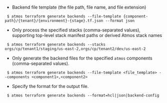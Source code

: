 - Backend file template (the file path, file name, and file extension)

```shell
 $ atmos terraform generate backends --file-template {component-path}/{tenant}/{environment}-{stage}.tf.json --format json
```
- Only process the specified stacks (comma-separated values), supporting top-level stack manifest paths or derived Atmos stack names

```shell
 $ atmos terraform generate backends --stacks orgs/cp/tenant1/staging/us-east-2,orgs/cp/tenant2/dev/us-east-2
```

- Only generate the backend files for the specified `atmos` components (comma-separated values).

```shell
 $ atmos terraform generate backends --file-template <file_template> --components <component1>,<component2>
```

- Specify the format for the output file.

```shell
 $ atmos terraform generate backends --format=hcl|json|backend-config
```
